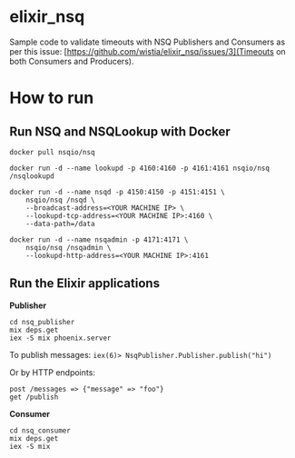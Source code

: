 elixir_nsq
===

Sample code to validate timeouts with NSQ Publishers and Consumers as per this issue: [https://github.com/wistia/elixir_nsq/issues/3](Timeouts on both Consumers and Producers).

How to run
==

Run NSQ and NSQLookup with Docker
---
```
docker pull nsqio/nsq

docker run -d --name lookupd -p 4160:4160 -p 4161:4161 nsqio/nsq /nsqlookupd

docker run -d --name nsqd -p 4150:4150 -p 4151:4151 \
    nsqio/nsq /nsqd \
    --broadcast-address=<YOUR MACHINE IP> \
    --lookupd-tcp-address=<YOUR MACHINE IP>:4160 \
    --data-path=/data

docker run -d --name nsqadmin -p 4171:4171 \
    nsqio/nsq /nsqadmin \
    --lookupd-http-address=<YOUR MACHINE IP>:4161
```

Run the Elixir applications
---

**Publisher**

```
cd nsq_publisher
mix deps.get
iex -S mix phoenix.server
```

To publish messages:
`iex(6)> NsqPublisher.Publisher.publish("hi")`

Or by HTTP endpoints:
```
post /messages => {"message" => "foo"}
get /publish
```

**Consumer**

```
cd nsq_consumer
mix deps.get
iex -S mix
```
